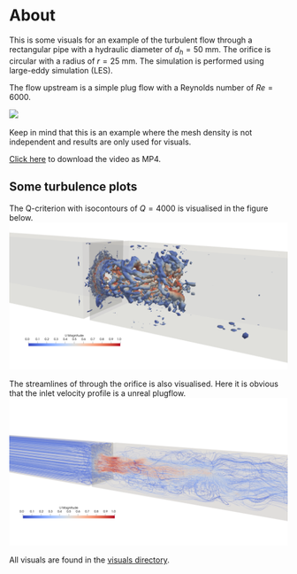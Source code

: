 # About
This is some visuals for an example of the turbulent flow through a rectangular pipe with a hydraulic diameter of $d_h=50$ mm.
The orifice is circular with a radius of $r=25$ mm. The simulation is performed using large-eddy simulation (LES).

The flow upstream is a simple plug flow with a Reynolds number of $Re=6000$.

![](visuals/orifice.gif)

Keep in mind that this is an example where the mesh density is not independent and results are only used for visuals.

[Click here](https://github.com/kasperbilde/Stuff/raw/main/orifice/visuals/orifice.mp4) to download the video as MP4.

## Some turbulence plots
The Q-criterion with isocontours of $Q=4000$ is visualised in the figure below.
![](visuals/Qcriterion_4000.png)

The streamlines of through the orifice is also visualised. Here it is obvious that the inlet velocity profile is a unreal plugflow.
![](visuals/streamlines.png)

All visuals are found in the [visuals directory](https://github.com/kasperbilde/Stuff/tree/main/orifice/visuals/).